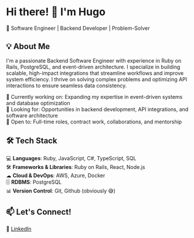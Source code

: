 # Hi there! 👋 I'm Hugo

🚀 Software Engineer | Backend Developer | Problem-Solver

## 💡 About Me
I'm a passionate Backend Software Engineer with experience in Ruby on Rails, PostgreSQL, and event-driven architecture. I specialize in building scalable, high-impact integrations that streamline workflows and improve system efficiency. I thrive on solving complex problems and optimizing API interactions to ensure seamless data consistency.

🔹 Currently working on: Expanding my expertise in event-driven systems and database optimization<br>
🔹 Looking for: Opportunities in backend development, API integrations, and software architecture<br>
🔹 Open to: Full-time roles, contract work, collaborations, and mentorship

## 🛠️ Tech Stack

💻 **Languages**: Ruby, JavaScript, C#, TypeScript, SQL<br>
🛠 **Frameworks & Libraries**: Ruby on Rails, React, Node.js<br>
☁ **Cloud & DevOps**: AWS, Azure, Docker<br>
🗄 **RDBMS**: PostgreSQL<br>
📊 **Version Control**: Git, Github (obviously 😅)

## 📫 Let's Connect!
💼 [LinkedIn](https://www.linkedin.com/in/huegogh/) <br>
